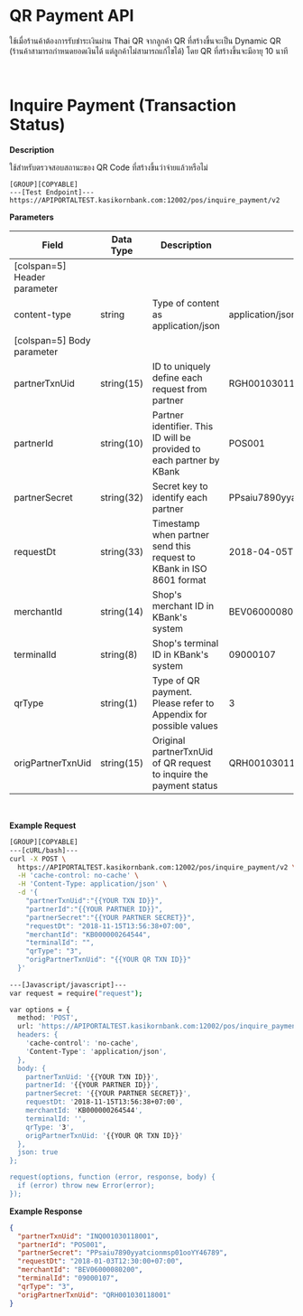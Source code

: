# **QR Payment API**

ใช้เมื่อร้านค้าต้องการรับชำระเงินผ่าน Thai QR จากลูกค้า QR ที่สร้างขึ้นจะเป็น Dynamic QR (ร้านค้าสามารถกำหนดยอดเงินได้ แต่ลูกค้าไม่สามารถแก้ไขได้) โดย QR ที่สร้างขึ้นจะมีอายุ 10 นาที

<br />

# Inquire Payment (Transaction Status)

**Description**

ใช้สำหรับตรวจสอบสถานะของ QR Code ที่สร้างขึ้นว่าจ่ายแล้วหรือไม่

```
[GROUP][COPYABLE]
---[Test Endpoint]---
https://APIPORTALTEST.kasikornbank.com:12002/pos/inquire_payment/v2
```

**Parameters**

| Field                        | Data Type  | Description                                                           | Example                          | Mandatory |
| ---------------------------- | ---------- | --------------------------------------------------------------------- | -------------------------------- | :-------: |
| [colspan=5] Header parameter |
| content-type                 | string     | Type of content as application/json                                   | application/json                 |     Y     |
| [colspan=5] Body parameter   |
| partnerTxnUid                | string(15) | ID to uniquely define each request from partner                       | RGH001030118001                  |     Y     |
| partnerId                    | string(10) | Partner identifier. This ID will be provided to each partner by KBank | POS001                           |     Y     |
| partnerSecret                | string(32) | Secret key to identify each partner                                   | PPsaiu7890yyatcionmsp01ooYY46789 |     Y     |
| requestDt                    | string(33) | Timestamp when partner send this request to KBank in ISO 8601 format  | 2018-04-05T12:30:00+07:00        |     Y     |
| merchantId                   | string(14) | Shop's merchant ID in KBank's system                                  | BEV06000080200                   |     Y     |
| terminalId                   | string(8)  | Shop's terminal ID in KBank's system                                  | 09000107                         |     Y     |
| qrType                       | string(1)  | Type of QR payment. Please refer to Appendix for possible values      | 3                                |     Y     |
| origPartnerTxnUid            | string(15) | Original partnerTxnUid of QR request to inquire the payment status    | QRH001030118001                  |     Y     |

<br />

**Example Request**

```bash
[GROUP][COPYABLE]
---[cURL/bash]---
curl -X POST \
  https://APIPORTALTEST.kasikornbank.com:12002/pos/inquire_payment/v2 \
  -H 'cache-control: no-cache' \
  -H 'Content-Type: application/json' \
  -d '{
    "partnerTxnUid":"{{YOUR TXN ID}}",
    "partnerId":"{{YOUR PARTNER ID}}",
    "partnerSecret":"{{YOUR PARTNER SECRET}}",
    "requestDt": "2018-11-15T13:56:38+07:00",
    "merchantId": "KB000000264544",
    "terminalId": "",
    "qrType": "3",
    "origPartnerTxnUid": "{{YOUR QR TXN ID}}"
  }'
  
---[Javascript/javascript]---
var request = require("request");

var options = {
  method: 'POST',
  url: 'https://APIPORTALTEST.kasikornbank.com:12002/pos/inquire_payment/v2,
  headers: {
    'cache-control': 'no-cache',
    'Content-Type': 'application/json',
  },
  body: {
    partnerTxnUid: '{{YOUR TXN ID}}',
    partnerId: '{{YOUR PARTNER ID}}',
    partnerSecret: '{{YOUR PARTNER SECRET}}',
    requestDt: '2018-11-15T13:56:38+07:00',
    merchantId: 'KB000000264544',
    terminalId: '',
    qrType: '3',
    origPartnerTxnUid: '{{YOUR QR TXN ID}}'
  },
  json: true
};

request(options, function (error, response, body) {
  if (error) throw new Error(error);
});

```

**Example Response**

```json
{
  "partnerTxnUid": "INQ001030118001",
  "partnerId": "POS001",
  "partnerSecret": "PPsaiu7890yyatcionmsp01ooYY46789",
  "requestDt": "2018-01-03T12:30:00+07:00",
  "merchantId": "BEV06000080200",
  "terminalId": "09000107",
  "qrType": "3",
  "origPartnerTxnUid": "QRH001030118001"
}
```
